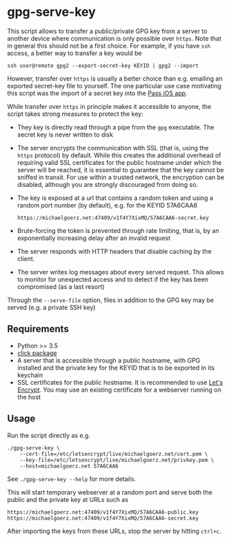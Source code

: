 # gpg-serve-key

This script allows to transfer a public/private GPG key from a server to
another device where communication is only possible over `https`. Note that
in general this should not be a first choice. For example, if you have `ssh`
access, a better way to transfer a key would be

    ssh user@remote gpg2 --export-secret-key KEYID | gpg2 --import

However, transfer over `https` is usually a better choice than e.g. emailing an
exported secret-key file to yourself. The one particular use case motivating
this script was the import of a secret key into the [Pass iOS app][1].

While transfer over `https` in principle makes it accessible to anyone, the
script takes strong measures to protect the key:

*   They key is directly read through a pipe from the `gpg` executable. The
    secret key is never written to disk

*   The server encrypts the communication with SSL (that is, using the `https`
    protocol) by default. While this creates the additional overhead of
    requiring valid SSL certificates for the public hostname under which the
    server will be reached, it is essential to guarantee that the key cannot be
    sniffed in transit. For use within a trusted network, the encryption can be
    disabled, although you are strongly discouraged from doing so.

*   The key is exposed at a url that contains a random token and using a random
    port number (by default), e.g. for the KEYID 57A6CAA6

        https://michaelgoerz.net:47409/v1f4Y7XixMQ/57A6CAA6-secret.key

*   Brute-forcing the token is prevented through rate limiting, that is, by an
    exponentially increasing delay after an invalid request

*   The server responds with HTTP headers that disable caching by the client.

*   The server writes log messages about every served request. This allows to
    monitor for unexpected access and to detect if the key has been compromised
    (as a last resort)

Through the `--serve-file` option, files in addition to the GPG key may be
served (e.g. a private SSH key)


## Requirements ##

*  Python >= 3.5
*  [click package][2]
*  A server that is accessible through a public hostname, with GPG installed
   and the private key for the KEYID that is to be exported in its keychain
*  SSL certificates for the public hostname. It is recommended to use
   [Let's Encrypt][3]. You may use an existing certificate for a webserver
   running on the host


## Usage ##

Run the script directly as e.g.

    ./gpg-serve-key \
        --cert-file=/etc/letsencrypt/live/michaelgoerz.net/cert.pem \
        --key-file=/etc/letsencrypt/live/michaelgoerz.net/privkey.pem \
        --host=michaelgoerz.net 57A6CAA6

See `./gpg-serve-key --help` for more details.

This will start temporary webserver at a random port and serve both the public
and the private key at URLs such as

    https://michaelgoerz.net:47409/v1f4Y7XixMQ/57A6CAA6-public.key
    https://michaelgoerz.net:47409/v1f4Y7XixMQ/57A6CAA6-secret.key

After importing the keys from these URLs, stop the server by hitting `ctrl+c`.

[1]: https://mssun.github.io/passforios/
[2]: http://click.pocoo.org/5/
[3]: https://letsencrypt.org
